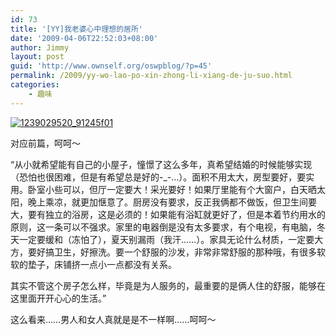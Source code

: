 ```yaml
---
id: 73
title: '[YY]我老婆心中理想的居所'
date: '2009-04-06T22:52:03+08:00'
author: Jimmy
layout: post
guid: 'http://www.ownself.org/oswpblog/?p=45'
permalink: /2009/yy-wo-lao-po-xin-zhong-li-xiang-de-ju-suo.html
categories:
    - 趣味
---
```


[![1239029520_91245f01](/wp-content/uploads/2012/04/1239029520_91245f01_thumb.jpg "1239029520_91245f01")](/wp-content/uploads/2012/04/1239029520_91245f01.jpg)

对应前篇，呵呵～

“从小就希望能有自己的小屋子，憧憬了这么多年，真希望结婚的时候能够实现（恐怕也很困难，但是有希望总是好的-\_-…）。面积不用太大，房型要好，要实用。卧室小些可以，但厅一定要大！采光要好！如果厅里能有个大窗户，白天晒太阳，晚上乘凉，就更加惬意了。厨房没有要求，反正我俩都不做饭，但卫生间要大，要有独立的浴房，这是必须的！如果能有浴缸就更好了，但是本着节约用水的原则，这一条可以不强求。家里的电器倒是没有太多要求，有个电视，有电脑，冬天一定要缓和（冻怕了），夏天别漏雨（我汗……）。家具无论什么材质，一定要大方，要好搞卫生，好擦洗。要一个舒服的沙发，非常非常舒服的那种哦，有很多软软的垫子，床铺挤一点小一点都没有关系。

其实不管这个房子怎么样，毕竟是为人服务的，最重要的是俩人住的舒服，能够在这里面开开心心的生活。”

这么看来……男人和女人真就是是不一样啊……呵呵～
